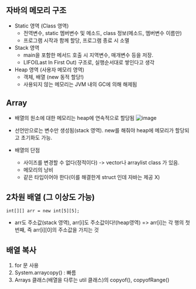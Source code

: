 ## 자바의 메모리 구조
  * Static 영역 (Class 영역)
    - 전역변수, static 멤버변수 및 메소드, class 정보(메소드, 멤버변수 이름만) 
    - 프로그램 시작과 함께 할당, 프로그램 종료 시 소멸
  * Stack 영역
    - main을 포함한 메서드 호출 시 지역변수, 매개변수 등을 저장.
    - LIFO(Last In First Out) 구조로, 실행순서대로 쌓인다고 생각
  * Heap 영역 (사용자 메모리 영역)
    - 객체, 배열 (new 동적 할당!)
    - 사용되지 않는 메모리는 JVM 내의 GC에 의해 해제됨

## Array
  * 배열의 원소에 대한 메모리는 heap에 연속적으로 할당됨
  ![image](https://user-images.githubusercontent.com/102529294/165903121-8b8641cf-b233-47fe-937d-dcea9606f58e.png)
  
  * 선언만으로는 변수만 생성됨(stack 영역). new를 해줘야 heap에 메모리가 할당되고 초기화도 가능.
  * 배열의 단점
    - 사이즈를 변경할 수 없다(정적이다) -> vector나 arraylist class 가 있음.
    - 메모리의 낭비
    - 같은 타입이어야 한다(이를 해결한게 struct 인데 자바는 제공 X)

## 2차원 배열 (그 이상도 가능)
  ```
  int[][] arr = new int[5][5]; 
  ```
  * arr도 주소값(stack 영역), arr[i]도 주소값이다!(heap영역) => arr[i]는 각 행의 첫번째, 즉 arr[i][0]의 주소값을 가지는 것

## 배열 복사
  1. for 문 사용
  2. System.arraycopy() : 빠름
  3. Arrays 클래스(배열을 다루는 util 클래스)의 copyof(), copyofRange()
